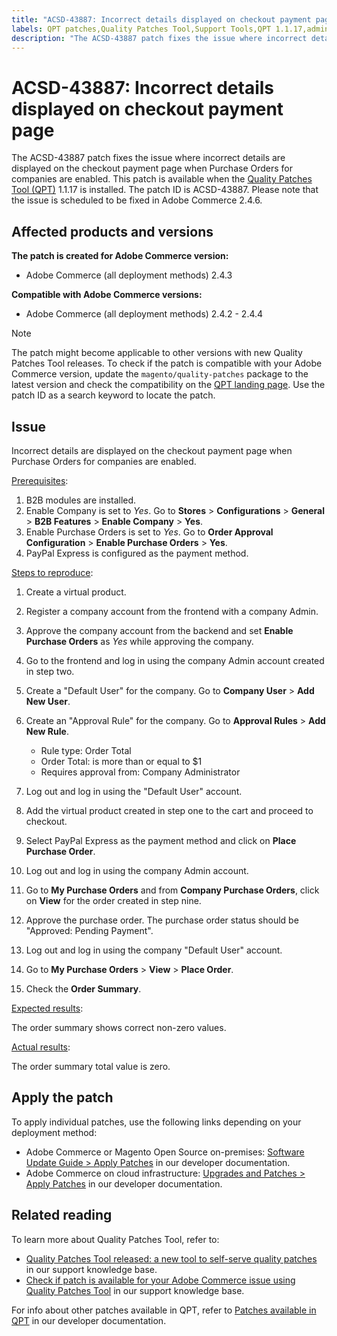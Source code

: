 ```yaml
---
title: "ACSD-43887: Incorrect details displayed on checkout payment page"
labels: QPT patches,Quality Patches Tool,Support Tools,QPT 1.1.17,admin user,purchase order,checkout payment page,Magento,Adobe Commerce,cloud infrastructure,on-premises,2.4.2,2.4.2-p1,2.4.2-p2,2.4.3,2.4.3-p1,2.4.3-p2,2.4.4
description: "The ACSD-43887 patch fixes the issue where incorrect details are displayed on the checkout payment page when Purchase Orders for companies are enabled. This patch is available when the [Quality Patches Tool (QPT)](https://support.magento.com/hc/en-us/articles/360047139492) 1.1.17 is installed. The patch ID is ACSD-43887. Please note that the issue is scheduled to be fixed in Adobe Commerce 2.4.6."
---
```


# ACSD-43887: Incorrect details displayed on checkout payment page

The ACSD-43887 patch fixes the issue where incorrect details are displayed on the checkout payment page when Purchase Orders for companies are enabled. This patch is available when the [Quality Patches Tool (QPT)](https://support.magento.com/hc/en-us/articles/360047139492) 1.1.17 is installed. The patch ID is ACSD-43887. Please note that the issue is scheduled to be fixed in Adobe Commerce 2.4.6.

## Affected products and versions

**The patch is created for Adobe Commerce version:**

* Adobe Commerce (all deployment methods) 2.4.3

**Compatible with Adobe Commerce versions:**

* Adobe Commerce (all deployment methods) 2.4.2 - 2.4.4

>[!NOTE]
>
>The patch might become applicable to other versions with new Quality Patches Tool releases. To check if the patch is compatible with your Adobe Commerce version, update the `magento/quality-patches` package to the latest version and check the compatibility on the [QPT landing page](https://devdocs.magento.com/quality-patches/tool.html#patch-grid). Use the patch ID as a search keyword to locate the patch.

## Issue

Incorrect details are displayed on the checkout payment page when Purchase Orders for companies are enabled.

<u>Prerequisites</u>:

1. B2B modules are installed.
1. Enable Company is set to _Yes_. Go to **Stores** > **Configurations** > **General** > **B2B Features** > **Enable Company** > **Yes**.
1. Enable Purchase Orders is set to _Yes_. Go to **Order Approval Configuration** > **Enable Purchase Orders** > **Yes**.
1. PayPal Express is configured as the payment method.

<u>Steps to reproduce</u>:

1. Create a virtual product.
1. Register a company account from the frontend with a company Admin.
1. Approve the company account from the backend and set **Enable Purchase Orders** as _Yes_ while approving the company.
1. Go to the frontend and log in using the company Admin account created in step two.
1. Create a "Default User" for the company. Go to **Company User** > **Add New User**.
1. Create an "Approval Rule" for the company. Go to **Approval Rules** > **Add New Rule**.

    * Rule type: Order Total
    * Order Total: is more than or equal to $1
    * Requires approval from: Company Administrator

1. Log out and log in using the "Default User" account.
1. Add the virtual product created in step one to the cart and proceed to checkout.
1. Select PayPal Express as the payment method and click on **Place Purchase Order**.
1. Log out and log in using the company Admin account.
1. Go to **My Purchase Orders** and from **Company Purchase Orders**, click on **View** for the order created in step nine.
1. Approve the purchase order. The purchase order status should be "Approved: Pending Payment".
1. Log out and log in using the company "Default User" account.
1. Go to **My Purchase Orders** > **View** > **Place Order**.
1. Check the **Order Summary**.

<u>Expected results</u>:

The order summary shows correct non-zero values.

<u>Actual results</u>:

The order summary total value is zero.

## Apply the patch

To apply individual patches, use the following links depending on your deployment method:

* Adobe Commerce or Magento Open Source on-premises: [Software Update Guide > Apply Patches](https://devdocs.magento.com/guides/v2.4/comp-mgr/patching/mqp.html) in our developer documentation.
* Adobe Commerce on cloud infrastructure: [Upgrades and Patches > Apply Patches](https://devdocs.magento.com/cloud/project/project-patch.html) in our developer documentation.

## Related reading

To learn more about Quality Patches Tool, refer to:

* [Quality Patches Tool released: a new tool to self-serve quality patches](https://support.magento.com/hc/en-us/articles/360047139492) in our support knowledge base.
* [Check if patch is available for your Adobe Commerce issue using Quality Patches Tool](https://support.magento.com/hc/en-us/articles/360047125252) in our support knowledge base.

For info about other patches available in QPT, refer to [Patches available in QPT](https://devdocs.magento.com/quality-patches/tool.html#patch-grid) in our developer documentation. 
